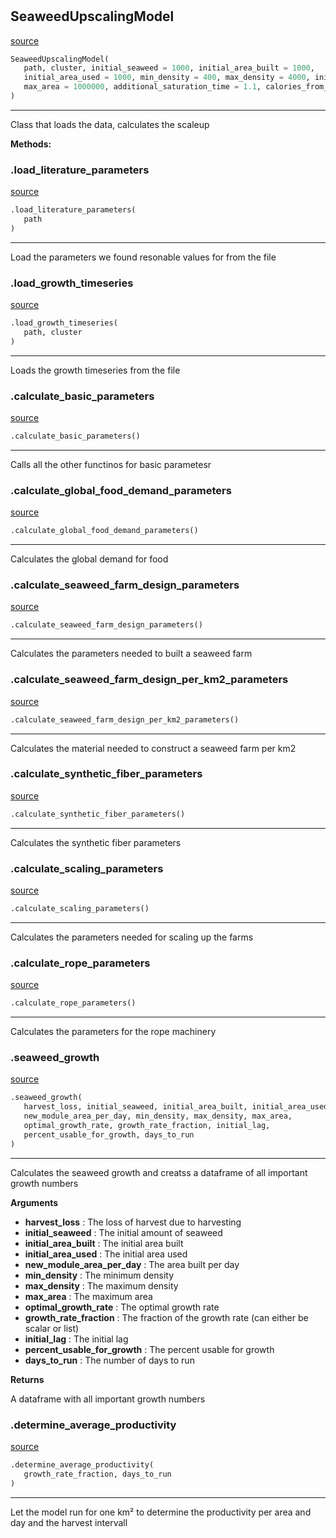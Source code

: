 #


## SeaweedUpscalingModel
[source](https://github.com/allfed/Seaweed-Upscaling-Model/blob/master/src/scaleup_model.py/#L9)
```python 
SeaweedUpscalingModel(
   path, cluster, initial_seaweed = 1000, initial_area_built = 1000,
   initial_area_used = 1000, min_density = 400, max_density = 4000, initial_lag = 0,
   max_area = 1000000, additional_saturation_time = 1.1, calories_from_seaweed = 20
)
```


---
Class that loads the data, calculates the scaleup


**Methods:**


### .load_literature_parameters
[source](https://github.com/allfed/Seaweed-Upscaling-Model/blob/master/src/scaleup_model.py/#L61)
```python
.load_literature_parameters(
   path
)
```

---
Load the parameters we found resonable values for from the file

### .load_growth_timeseries
[source](https://github.com/allfed/Seaweed-Upscaling-Model/blob/master/src/scaleup_model.py/#L73)
```python
.load_growth_timeseries(
   path, cluster
)
```

---
Loads the growth timeseries from the file

### .calculate_basic_parameters
[source](https://github.com/allfed/Seaweed-Upscaling-Model/blob/master/src/scaleup_model.py/#L82)
```python
.calculate_basic_parameters()
```

---
Calls all the other functinos for basic parametesr

### .calculate_global_food_demand_parameters
[source](https://github.com/allfed/Seaweed-Upscaling-Model/blob/master/src/scaleup_model.py/#L93)
```python
.calculate_global_food_demand_parameters()
```

---
Calculates the global demand for food

### .calculate_seaweed_farm_design_parameters
[source](https://github.com/allfed/Seaweed-Upscaling-Model/blob/master/src/scaleup_model.py/#L110)
```python
.calculate_seaweed_farm_design_parameters()
```

---
Calculates the parameters needed to built a seaweed farm

### .calculate_seaweed_farm_design_per_km2_parameters
[source](https://github.com/allfed/Seaweed-Upscaling-Model/blob/master/src/scaleup_model.py/#L123)
```python
.calculate_seaweed_farm_design_per_km2_parameters()
```

---
Calculates the material needed to construct a seaweed farm per km2

### .calculate_synthetic_fiber_parameters
[source](https://github.com/allfed/Seaweed-Upscaling-Model/blob/master/src/scaleup_model.py/#L163)
```python
.calculate_synthetic_fiber_parameters()
```

---
Calculates the synthetic fiber parameters

### .calculate_scaling_parameters
[source](https://github.com/allfed/Seaweed-Upscaling-Model/blob/master/src/scaleup_model.py/#L171)
```python
.calculate_scaling_parameters()
```

---
Calculates the parameters needed for scaling up the farms

### .calculate_rope_parameters
[source](https://github.com/allfed/Seaweed-Upscaling-Model/blob/master/src/scaleup_model.py/#L180)
```python
.calculate_rope_parameters()
```

---
Calculates the parameters for the rope machinery

### .seaweed_growth
[source](https://github.com/allfed/Seaweed-Upscaling-Model/blob/master/src/scaleup_model.py/#L223)
```python
.seaweed_growth(
   harvest_loss, initial_seaweed, initial_area_built, initial_area_used,
   new_module_area_per_day, min_density, max_density, max_area,
   optimal_growth_rate, growth_rate_fraction, initial_lag,
   percent_usable_for_growth, days_to_run
)
```

---
Calculates the seaweed growth and creatss a dataframe of all important
growth numbers

**Arguments**

* **harvest_loss**  : The loss of harvest due to harvesting
* **initial_seaweed**  : The initial amount of seaweed
* **initial_area_built**  : The initial area built
* **initial_area_used**  : The initial area used
* **new_module_area_per_day**  : The area built per day
* **min_density**  : The minimum density
* **max_density**  : The maximum density
* **max_area**  : The maximum area
* **optimal_growth_rate**  : The optimal growth rate
* **growth_rate_fraction**  : The fraction of the growth rate (can either be scalar or list)
* **initial_lag**  : The initial lag
* **percent_usable_for_growth**  : The percent usable for growth
* **days_to_run**  : The number of days to run


**Returns**

A dataframe with all important growth numbers

### .determine_average_productivity
[source](https://github.com/allfed/Seaweed-Upscaling-Model/blob/master/src/scaleup_model.py/#L355)
```python
.determine_average_productivity(
   growth_rate_fraction, days_to_run
)
```

---
Let the model run for one km² to determine the productivity
per area and day and the harvest intervall
